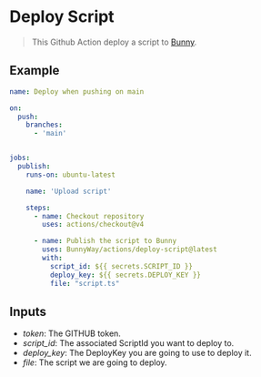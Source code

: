 Deploy Script
====
> This Github Action deploy a script to [Bunny](https://bunny.net).

## Example

```yaml
name: Deploy when pushing on main

on: 
  push:
    branches:
      - 'main'


jobs:
  publish:
    runs-on: ubuntu-latest

    name: 'Upload script'

    steps:
      - name: Checkout repository
        uses: actions/checkout@v4

      - name: Publish the script to Bunny
        uses: BunnyWay/actions/deploy-script@latest
        with:
          script_id: ${{ secrets.SCRIPT_ID }}
          deploy_key: ${{ secrets.DEPLOY_KEY }}
          file: "script.ts"
```

## Inputs

- *token*: The GITHUB token.
- *script_id*: The associated ScriptId you want to deploy to.
- *deploy_key*: The DeployKey you are going to use to deploy it.
- *file*: The script we are going to deploy.
